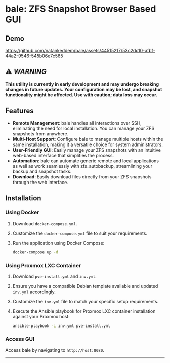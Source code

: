 # bale: ZFS Snapshot Browser Based GUI

## Demo
https://github.com/natankeddem/bale/assets/44515217/53c2dc10-afbf-44a2-9546-545b06e7c565

## ⚠️ **_WARNING_**

**This utility is currently in early development and may undergo breaking changes in future updates. Your configuration may be lost, and snapshot functionality might be affected. Use with caution; data loss may occur.**

## Features

- **Remote Management**: bale handles all interactions over SSH, eliminating the need for local installation. You can manage your ZFS snapshots from anywhere.
- **Multi-Host Support**: Configure bale to manage multiple hosts within the same installation, making it a versatile choice for system administrators.
- **User-Friendly GUI**: Easily manage your ZFS snapshots with an intuitive web-based interface that simplifies the process.
- **Automation**: bale can automate generic remote and local applications as well as work seamlessly with zfs_autobackup, streamlining your backup and snapshot tasks.
- **Download**: Easily download files directly from your ZFS snapshots through the web interface.

## Installation

### Using Docker

1. Download `docker-compose.yml`.

2. Customize the `docker-compose.yml` file to suit your requirements.

3. Run the application using Docker Compose:

   ```bash
   docker-compose up -d
   ```

### Using Proxmox LXC Container

1. Download `pve-install.yml` and `inv.yml`.

2. Ensure you have a compatible Debian template available and updated `inv.yml` accordingly.

3. Customize the `inv.yml` file to match your specific setup requirements.

4. Execute the Ansible playbook for Proxmox LXC container installation against your Proxmox host:

   ```bash
   ansible-playbook -i inv.yml pve-install.yml
   ```

### Access GUI

Access bale by navigating to `http://host:8080`.

---
